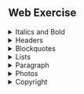 

## Web Exercise

<details>
<summary>Italics and Bold</summary>

Writing in Markdown is not that hard! I will complete these lessons!

*"Of course," she whispered. Then, she shouted: "All I need is a little movie!"*

If you're thinking to yourself, This is unbelievable, you'd probably be right.
</details>

<details>
<summary>Headers</summary>

- Header one
- Header two
- Header three
- Header four
- Header five
- Header six
- Colombian Symbolism in One Hundred Years of Solitude
- Here's some words about the book One Hundred Years....
</details>

<details>
<summary>Blockquotes</summary>

I read this interesting quote the other day:

> Her eyes had called him and his soul had leaped at the call.
> To live, to err, to fall, to triumph, to recreate life out of life!
> Once upon a time and a very good time it was there was a moocow coming down along the road and this moocow that was coming down along the road met a nicens little boy named baby tuckoo...
> His father told him that story: his father looked at him through a glass: he had a hairy face.
> He was baby tuckoo. The moocow came down the road where Betty Byrne lived: she sold lemon platt. He left her quickly, fearing that her intimacy might turn to jibing and wishing to be out of the way before she offered her ware to another, a tourist from England or a student of Trinity. Grafton Street, along which he walked, prolonged that moment of discouraged poverty. In the roadway at the head of the street a slab was set to the memory of Wolfe Tone and he remembered having been present with his father at its laying. He remembered with bitterness that scene of tawdry tribute. There were four French delegates in a brake and one, a plump smiling young man, held, wedged on a stick, a card on which were printed the words: VIVE L'IRLANDE!
</details>

<details>
<summary>Lists</summary>

- Flour,
- Cheese,
- Tomatoes,
</details>

<details>
<summary>Paragraph</summary>

We pictured the meek mild creatures where
They dwelt in their strawy pen,
Nor did it occur to one of us there
To doubt they were kneeling then.

1. Crack three eggs over a bowl.
   Now, you're going to want to crack the eggs in such a way that you don't make a mess. If you do make a mess, use a towel to clean it up!
   
2. Pour a gallon of milk into the bowl.
   Basically, take the same guidance as above: don't be messy, but if you are, clean it up!
</details>

<details>
<summary> Photos </summary>

<p align ="center">
  <img src="https://upload.wikimedia.org/wikipedia/commons/5/56/Tiger.50.jpg" width="200" alt="A pretty tiger">
  <img src="https://upload.wikimedia.org/wikipedia/commons/a/a3/81_INF_DIV_SSI.jpg" width="200" alt="Black cat">
  <img src="https://icons.iconarchive.com/icons/google/noto-emoji-animals-nature/256/22221-cat-icon.png" width="200" alt="Orange cat">
</p>
</details>
<details>
<summary>Copyright</summary>
&copy; Hassan Rhioui
</details>

